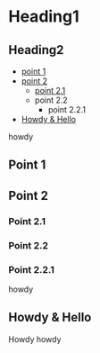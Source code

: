 # Heading1

## Heading2

- [point 1](#point-1)
- [point 2](#point-2)
  - [point 2.1](#point-2.1)
  - point 2.2
    - point 2.2.1
- [Howdy & Hello](#howdy--hello) 

howdy

## Point 1

## Point 2

### Point 2.1


### Point 2.2


### Point 2.2.1
howdy

## Howdy & Hello
Howdy howdy
